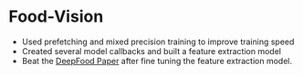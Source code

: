 # Food-Vision
* Used prefetching and mixed precision training to improve training speed 
* Created several model callbacks and built a feature extraction model
* Beat the [DeepFood Paper](https://arxiv.org/pdf/1606.05675.pdf) after fine tuning the feature extraction model.
